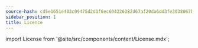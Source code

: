 ```yaml
---
source-hash: cd5e1651e403c09475d2d1f6ec604226382d67af20da6dd3fe3038067b73f64a
sidebar_position: 1
title: Licence
---
```


import License from '@site/src/components/content/License.mdx';

<License/>
